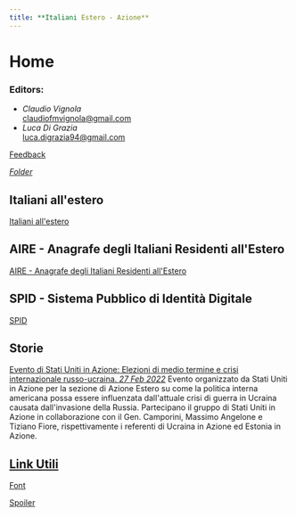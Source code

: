 ```yaml
---
title: **Italiani Estero - Azione**
---
```


# Home
### Editors:
* _Claudio Vignola_   
claudiofmvignola@gmail.com
* _Luca Di Grazia_    
luca.digrazia94@gmail.com


[Feedback](https://forms.gle/NJjV29cwQxJZwxc78)

[*_Folder_*](https://drive.google.com/drive/u/1/folders/1FFjdrbZXcaxTuNO8uTnLsSJE2ERG_hbs)

## Italiani all'estero
[Italiani all'estero](/researchquestion)

## AIRE - Anagrafe degli Italiani Residenti all'Estero
[AIRE - Anagrafe degli Italiani Residenti all'Estero](/AIRE.md)

## SPID - Sistema Pubblico di Identità Digitale
[SPID](https://www.spid.gov.it/en/what-is-spid/how-to-activate-spid/)

## Storie
[Evento di Stati Uniti in Azione: Elezioni di medio termine e crisi internazionale russo-ucraina. *_27 Feb 2022_*](https://www.youtube.com/watch?v=PMLtIc6dBQQ&t=8s)
Evento organizzato da Stati Uniti in Azione per la sezione di Azione Estero su come la politica interna americana possa essere influenzata dall'attuale crisi di guerra in Ucraina causata dall'invasione della Russia. 
Partecipano il gruppo di Stati Uniti in Azione in collaborazione con il Gen. Camporini, Massimo Angelone e Tiziano Fiore, rispettivamente i referenti di Ucraina in Azione ed Estonia in Azione.

## [Link Utili](/link)





[Font](/Font)

[Spoiler](https://youtu.be/dQw4w9WgXcQ?t=45)



